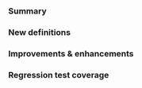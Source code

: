 ﻿<properties
	pageTitle="SPMeta2 1.1.30, Dec 2014"
    pageName="spmeta2-v1130"
    parentPageId="3761"
/>

### Summary

### New definitions

### Improvements & enhancements

### Regression test coverage
